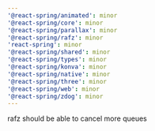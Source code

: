 ```yaml
---
'@react-spring/animated': minor
'@react-spring/core': minor
'@react-spring/parallax': minor
'@react-spring/rafz': minor
'react-spring': minor
'@react-spring/shared': minor
'@react-spring/types': minor
'@react-spring/konva': minor
'@react-spring/native': minor
'@react-spring/three': minor
'@react-spring/web': minor
'@react-spring/zdog': minor
---
```


rafz should be able to cancel more queues
